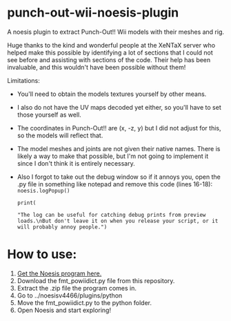 # punch-out-wii-noesis-plugin
A noesis plugin to extract Punch-Out!! Wii models with their meshes and rig.

Huge thanks to the kind and wonderful people at the XeNTaX server who helped make this possible by identifying a lot of sections that I could not see before and assisting with sections of the code. Their help has been invaluable, and this wouldn't have been possible without them!

Limitations:
- You'll need to obtain the models textures yourself by other means.
- I also do not have the UV maps decoded yet either, so you'll have to set those yourself as well.
- The coordinates in Punch-Out!! are (x, -z, y) but I did not adjust for this, so the models will reflect that.
- The model meshes and joints are not given their native names. There is likely a way to make that possible, but I'm not going to implement it since I don't think it is entirely necessary.
- Also I forgot to take out the debug window so if it annoys you, open the .py file in something like notepad and remove this code (lines 16-18):
`    noesis.logPopup()`

  `print(`

  `"The log can be useful for catching debug prints from preview loads.\nBut don't leave it on when you release your script, or it will probably annoy people.")`

# How to use:
1. [Get the Noesis program here.](https://richwhitehouse.com/index.php?content=inc_projects.php)
2. Download the fmt_powiidict.py file from this repository.
3. Extract the .zip file the program comes in. 
4. Go to ../noesisv4466/plugins/python
5. Move the fmt_powiidict.py to the python folder.
6. Open Noesis and start exploring!
